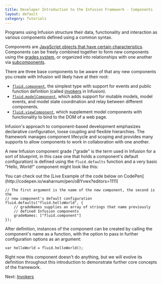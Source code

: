 ```yaml
---
title: Developer Introduction to the Infusion Framework - Components
layout: default
category: Tutorials
---
```


Programs using Infusion structure their data, functionality and interaction as various components defined using a common syntax.

Components are [JavaScript objects that have certain characteristics](/infusion/development/UnderstandingInfusionComponents.md). Components can be freely combined together to form new components using the [grades system](/infusion/development/ComponentGrades.md), or organized into relationships with one another via [subcomponents](/infusion/development/SubcomponentDeclaration.md).

 There are three base components to be aware of that any new components you create with Infusion will likely have at their root:

 * [`fluid.component`](/infusion/development/ComponentConfigurationOptions.md#options-supported-by-all-components-grades), the simplest type with support for events and public function definition (called [invokers](/infusion/development/Invokers.md) in Infusion).
 * [`fluid.modelComponent`](/infusion/development/ComponentConfigurationOptions.md#model-components), which adds support for mutable models, model events, and model state coordination and relay between different components.
 * [`fluid.viewComponent`](/infusion/development/ComponentConfigurationOptions.md#view-components), which supplement model components with functionality to bind to the DOM of a web page.

Infusion's approach to component-based development emphasizes declarative configuration, loose coupling and flexible hierarchies. The framework manages component lifecycle and scoping and provides many supports to allow components to work in collaboration with one another.

A new Infusion component grade ("grade" is the term used in Infusion for a sort of blueprint, in this case one that holds a component's default configuration) is defined using the `fluid.defaults` function and a very basic "Hello, World!" component might look like this:

<div class="infusion-docs-note">You can check out the [Live Example of the code below on CodePen](http://codepen.io/waharnum/pen/oBYvwx?editors=1111)</div>


```
// The first argument is the name of the new component, the second is the
// new component's default configuration
fluid.defaults("fluid.helloWorld", {
    // gradeNames supplies an array of strings that name previously
    // defined Infusion components
    gradeNames: ["fluid.component"]
});
```

After definition, instances of the component can be created by calling the component's name as a function, with the option to pass in further configuration options as an argument:

```
var helloWorld = fluid.helloWorld();
```

Right now this component doesn't do anything, but we will evolve its definition throughout this introduction to demonstrate further core concepts of the framework.

Next: [ Invokers](/tutorial-developerIntroduction/DeveloperIntroductionToInfusionFramework-Invokers.html)

